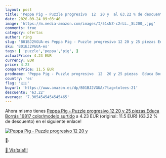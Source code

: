 ```yaml
---
layout: post
title: 'Peppa Pig - Puzzle progresivo  12  20 y  al 63.22 % de descuento'
date: 2020-09-24 09:03:40
image: 'https://m.media-amazon.com/images/I/51sNZ-c2rLL._SL200_.jpg'
comments: true
category: ofertas
author: ring
slug: 'B01BJ2VGUA-es Peppa Pig - Puzzle progresivo 12 20 y 25 piezas Educa...'
sku: 'B01BJ2VGUA-es'
tags: [ 'puzzle','peppa','pig', ]
actualPrice: 4.23 EUR
currency: EUR
price: 4.23
comparePrice: 11.5 EUR
prodname: 'Peppa Pig - Puzzle progresivo  12  20 y 25 piezas  Educa Borrás 16817    color/modelo surtido'
country: 'es'
flag: '🇪🇸'
buyurl: 'https://www.amazon.es/dp/B01BJ2VGUA/?tag=tolees-21'
descuento: '63.22'
average: '7.3054545454545465'
---
```


Ahora mismo tienes [Peppa Pig - Puzzle progresivo  12  20 y 25 piezas  Educa Borrás 16817    color/modelo surtido](https://www.amazon.es/dp/B01BJ2VGUA/?tag=tolees-21) a 4.23 EUR (original: 11.5 EUR) (63.22 %  de descuento) en el siguiente enlace!

[![Peppa Pig - Puzzle progresivo  12  20 y ](https://m.media-amazon.com/images/I/51sNZ-c2rLL._SL200_.jpg)](https://www.amazon.es/dp/B01BJ2VGUA/?tag=tolees-21)

🔎:


[🛒 Visítala!!!](https://www.amazon.es/dp/B01BJ2VGUA/?tag=tolees-21)
